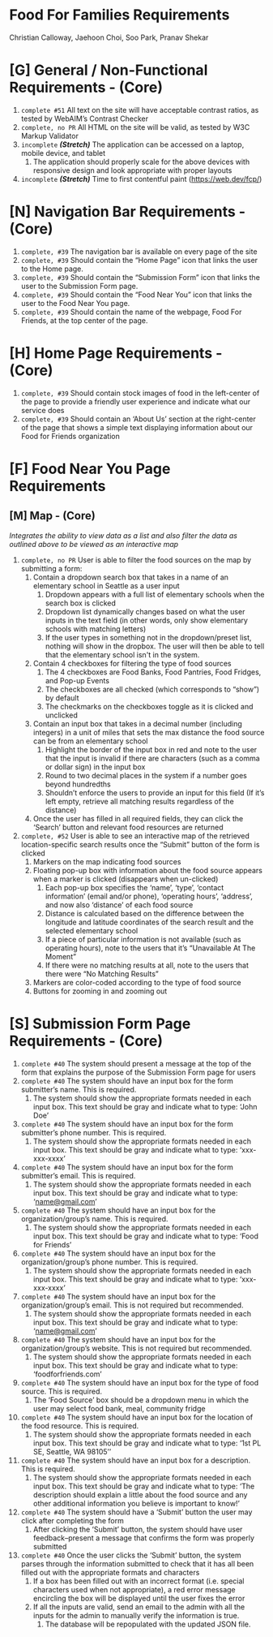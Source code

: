 # Food For Families Requirements
Christian Calloway, Jaehoon Choi, Soo Park, Pranav Shekar

# [G] General / Non-Functional Requirements - (Core)
1. `complete #51` All text on the site will have acceptable contrast ratios, as tested by WebAIM’s Contrast Checker 
2. `complete, no PR` All HTML on the site will be valid, as tested by W3C Markup Validator 
3. `incomplete` _**(Stretch)**_  The application can be accessed on a laptop, mobile device, and tablet 
    1. The application should properly scale for the above devices with responsive design and look appropriate with proper layouts
5. `incomplete` _**(Stretch)**_  Time to first contentful paint (https://web.dev/fcp/)
 

# [N] Navigation Bar Requirements - (Core)
1. `complete, #39` The navigation bar is available on every page of the site
2. `complete, #39` Should contain the “Home Page” icon that links the user to the Home page. 
3. `complete, #39` Should contain the “Submission Form” icon that links the user to the Submission Form page.
4. `complete, #39` Should contain the “Food Near You” icon that links the user to the Food Near You page. 
5. `complete, #39` Should contain the name of the webpage, Food For Friends, at the top center of the page.

# [H] Home Page Requirements - (Core)
1. `complete, #39` Should contain stock images of food in the left-center of the page to provide a friendly user experience and indicate what our service does
2. `complete, #39` Should contain an ‘About Us’ section at the right-center of the page that shows a simple text displaying information about our Food for Friends organization



# [F] Food Near You Page Requirements
## [M] Map - (Core)
_Integrates the ability to view data as a list and also filter the data as outlined above to be viewed as an interactive map_
1. `complete, no PR` User is able to filter the food sources on the map by submitting a form:
    1. Contain a dropdown search box that takes in a name of an elementary school in Seattle as a user input
        1. Dropdown appears with a full list of elementary schools when the search box is clicked
        2. Dropdown list dynamically changes based on what the user inputs in the text field (in other words, only show elementary schools with matching letters)
        3. If the user types in something not in the dropdown/preset list, nothing will show in the dropbox. The user will then be able to tell that the elementary school isn't in the system. 
    2.  Contain 4 checkboxes for filtering the type of food sources
        1. The 4 checkboxes are Food Banks, Food Pantries, Food Fridges, and Pop-up Events
        2. The checkboxes are all checked (which corresponds to “show”) by default
        3. The checkmarks on the checkboxes toggle as it is clicked and unclicked
    3. Contain an input box that takes in a decimal number (including integers) in a unit of miles that sets the max distance the food source can be from an elementary school
        1. Highlight the border of the input box in red and note to the user that the input is invalid if there are characters (such as a comma or dollar sign) in the input box
        2. Round to two decimal places in the system if a number goes beyond hundredths
        3. Shouldn’t enforce the users to provide an input for this field (If it’s left empty, retrieve all matching results regardless of the distance) 
    4.  Once the user has filled in all required fields, they can click the ‘Search’ button and relevant food resources are returned
2. `complete, #52` User is able to see an interactive map of the retrieved location-specific search results once the “Submit” button of the form is clicked
    1. Markers on the map indicating food sources
    2. Floating pop-up box with information about the food source appears when a marker is clicked (disappears when un-clicked)  
        1. Each pop-up box specifies the ‘name’, ‘type’, ‘contact information’ (email and/or phone), ‘operating hours’, ‘address’, and now also ‘distance’ of each food source
        2. Distance is calculated based on the difference between the longitude and latitude coordinates of the search result and the selected elementary school 
        3. If a piece of particular information is not available (such as operating hours), note to the users that it’s “Unavailable At The Moment”
        4. If there were no matching results at all, note to the users that there were “No Matching Results” 
    3. Markers are color-coded according to the type of food source
    4. Buttons for zooming in and zooming out



# [S] Submission Form Page Requirements - (Core)
1. `complete #40` The system should present a message at the top of the form that explains the purpose of the Submission Form page for users
2. `complete #40` The system should have an input box for the form submitter’s name. This is required.
    1. The system should show the appropriate formats needed in each input box. This text should be gray and indicate what to type: ‘John Doe’
3. `complete #40` The system should have an input box for the form submitter’s phone number. This is required.
    1. The system should show the appropriate formats needed in each input box. This text should be gray and indicate what to type: ‘xxx-xxx-xxxx’
4. `complete #40` The system should have an input box for the form submitter’s email. This is required.
    1. The system should show the appropriate formats needed in each input box. This text should be gray and indicate what to type: ‘name@gmail.com’
5. `complete #40` The system should have an input box for the organization/group’s name. This is required.
    1. The system should show the appropriate formats needed in each input box. This text should be gray and indicate what to type: ‘Food for Friends’
6. `complete #40` The system should have an input box for the organization/group’s phone number. This is required.
    1. The system should show the appropriate formats needed in each input box. This text should be gray and indicate what to type: ‘xxx-xxx-xxxx’
7. `complete #40` The system should have an input box for the organization/group’s email. This is not required but recommended.
    1. The system should show the appropriate formats needed in each input box. This text should be gray and indicate what to type: ‘name@gmail.com’
8. `complete #40` The system should have an input box for the organization/group’s website. This is not required but recommended.
    1. The system should show the appropriate formats needed in each input box. This text should be gray and indicate what to type: ‘foodforfriends.com’
9. `complete #40` The system should have an input box for the type of food source. This is required.
    1. The ‘Food Source’ box should be a dropdown menu in which the user may select food bank, meal, community fridge
10. `complete #40` The system should have an input box for the location of the food resource. This is required.
    1. The system should show the appropriate formats needed in each input box. This text should be gray and indicate what to type: ‘1st PL SE, Seattle, WA 98105’’
11. `complete #40` The system should have an input box for a description. This is required.
    1. The system should show the appropriate formats needed in each input box. This text should be gray and indicate what to type: ‘The description should explain a little about the food source and any other additional information you believe is important to know!’
12. `complete #40` The system should have a ‘Submit’ button the user may click after completing the form
    1. After clicking the ‘Submit’ button, the system should have user feedback–present a message that confirms the form was properly submitted
13. `complete #40` Once the user clicks the ‘Submit’ button, the system parses through the information submitted to check that it has all been filled out with the appropriate formats and characters
    1. If a box has been filled out with an incorrect format (i.e. special characters used when not appropriate), a red error message encircling the box will be displayed until the user fixes the error
    2. If all the inputs are valid, send an email to the admin with all the inputs for the admin to manually verify the information is true.
        1. The database will be repopulated with the updated JSON file.
